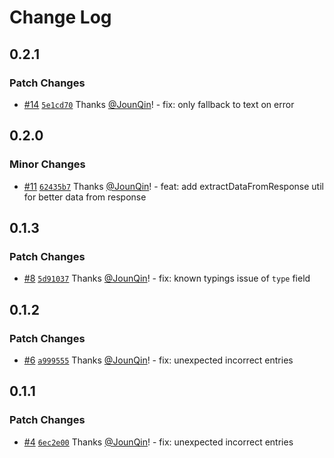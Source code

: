 # Change Log

## 0.2.1

### Patch Changes

- [#14](https://github.com/un-ts/x-fetch/pull/14) [`5e1cd70`](https://github.com/un-ts/x-fetch/commit/5e1cd7095613a1d1374d5af8fbd9bd092964ed8e) Thanks [@JounQin](https://github.com/JounQin)! - fix: only fallback to text on error

## 0.2.0

### Minor Changes

- [#11](https://github.com/un-ts/x-fetch/pull/11) [`62435b7`](https://github.com/un-ts/x-fetch/commit/62435b78b8644f67c9bb670d23afaf3a101dac25) Thanks [@JounQin](https://github.com/JounQin)! - feat: add extractDataFromResponse util for better data from response

## 0.1.3

### Patch Changes

- [#8](https://github.com/un-ts/x-fetch/pull/8) [`5d91037`](https://github.com/un-ts/x-fetch/commit/5d910377e1deb3494e29e9a3b04591e680de6f78) Thanks [@JounQin](https://github.com/JounQin)! - fix: known typings issue of `type` field

## 0.1.2

### Patch Changes

- [#6](https://github.com/un-ts/x-fetch/pull/6) [`a999555`](https://github.com/un-ts/x-fetch/commit/a999555174a0d255d35ccea3a161cfcd78f757fa) Thanks [@JounQin](https://github.com/JounQin)! - fix: unexpected incorrect entries

## 0.1.1

### Patch Changes

- [#4](https://github.com/un-ts/x-fetch/pull/4) [`6ec2e00`](https://github.com/un-ts/x-fetch/commit/6ec2e00d4b81aad01023ef56f3a8fc4a5b067489) Thanks [@JounQin](https://github.com/JounQin)! - fix: unexpected incorrect entries

